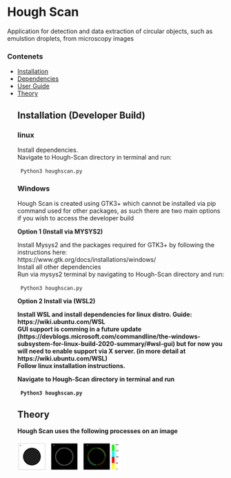 <h1> Hough Scan </h1>

<p align="left">
Application for detection and data extraction of circular objects, such as emulstion droplets, from microscopy images
  </p>
  
<h3> Contenets </h3>
<ul> 
  <li><a href="#Installation"> Installation
  <li><a href=""> Dependencies
  <li><a href=""> User Guide
  <li><a href="#Theory"> Theory
  
  
 <h2><a name="Installation"> Installation (Developer Build)</a></h2>
  <p align="left">    

  <h3> linux </h3>
  <p align="left">
Install dependencies.<br>
Navigate to Hough-Scan directory in terminal and run:
  </p>
<code> Python3 houghscan.py </code>
<h3> Windows </h3>
<p> Hough Scan is created using GTK3+ which cannot be installed via pip command used for other packages, as such there are two main options if you wish to access the developer build </p>
  <b> Option 1 (Install via MYSYS2) </b> 
<p>
Install Mysys2 and the packages required for GTK3+ by following the instructions here: <br>
https://www.gtk.org/docs/installations/windows/ <br>
Install all other dependencies <br>
Run via mysys2 terminal by navigating to Hough-Scan directory and run: </p>
<code> Python3 houghscan.py </code>

<b> Option 2 Install via (WSL2)<br> 
<p>Install WSL and install dependencies for linux distro. Guide: https://wiki.ubuntu.com/WSL <br>
GUI support is comming in a future update (https://devblogs.microsoft.com/commandline/the-windows-subsystem-for-linux-build-2020-summary/#wsl-gui)
but for now you will need to enable support via X server. (in more detail at https://wiki.ubuntu.com/WSL)<br>
Follow linux installation instructions.</p>



Navigate to Hough-Scan directory in terminal and run
  </p>
<code> Python3 houghscan.py </code>

<h2><a name="Theory"> Theory </a></h2>
  <p align="left">
Hough Scan uses the following processes on an image
  </p>
<img src="./Readme_Images/Sobel.png" width="50%" height="50%">
